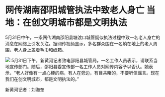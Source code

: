 

# 网传湖南邵阳城管执法中致老人身亡 当地：在创文明城市都是文明执法

5月31日中午，一条网传湖南邵阳县塘渡口城管疑似执法过程中致一名老人身亡的消息在网络上引发关注。据网传视频显示，多名群众围在一名躺在地上的老人周围，老人身上盖着毛巾和纸箱。

![](https://inews.gtimg.com/news_bt/OD9SLaDUYkJQr38s9TrrpqrCT-R7LLYN9UAha-mSBz88oAA/1000)
5月31日下午，新黄河记者致电邵阳县城管局，一名工作人员表示，请联系当地宣传部门。随后，邵阳县委宣传部一名工作人员对网传内容予以否认。她表示，“老人好像有一点心梗的病，有人在旁边，有目共睹的，不要听信谣言。现在我们在创文明城市，都是文明执法的。”

新黄河记者：刘海奎

